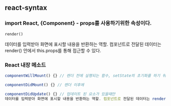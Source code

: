 ## react-syntax



### import React, {Component} - props를 사용하기위한 속성이다.

~~~ 
render() 
~~~


데이터를 입력받아 화면에 표시할 내용을 반환하는 역할. 컴포넌트로 전달된 데이터는 render() 안에서 this.props를 통해 접근할 수 있다.

### React 내장 메소드

~~~javascript
componentWillMount() {} // 렌더 전에 실행되는 함수, setState의 초기화를 하기 위해

componentDidMount() {} // 렌더 이후에 

componentDidUpdate() {} // 업데이트 된 요소가 있을때만
데이터를 입력받아 화면에 표시할 내용을 반환하는 역할. 컴포넌트로 전달된 데이터는 render() 안에서 this.props를 통해 접근할 수 있다.
~~~

